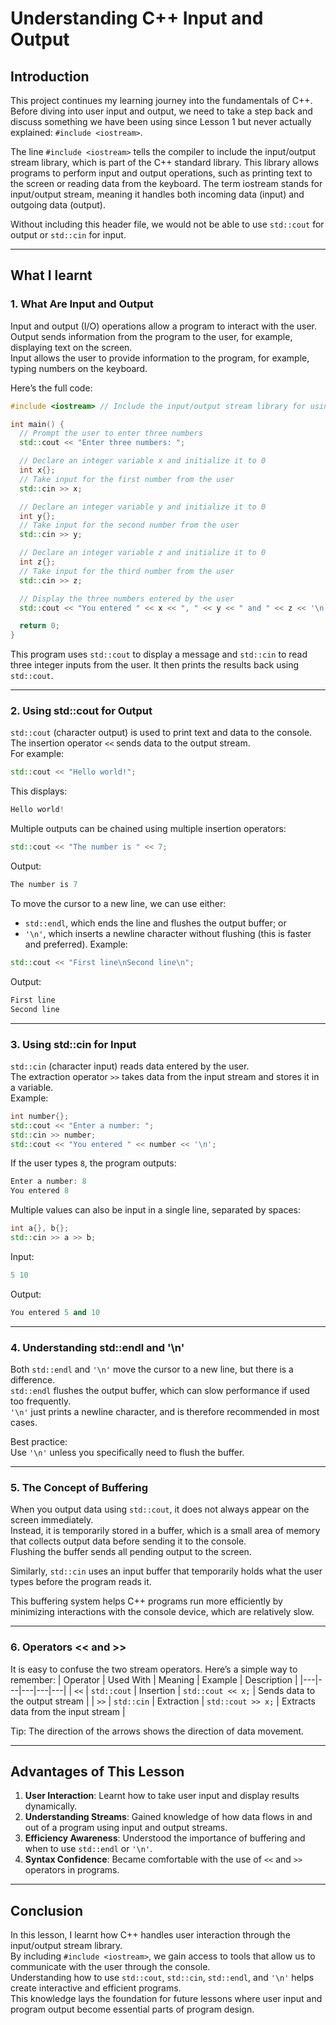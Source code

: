 # Understanding C++ Input and Output

## Introduction
This project continues my learning journey into the fundamentals of C++.  
Before diving into user input and output, we need to take a step back and discuss something we have been using since Lesson 1 but never actually explained: `#include <iostream>`.

The line `#include <iostream>` tells the compiler to include the input/output stream library, which is part of the C++ standard library. This library allows programs to perform input and output operations, such as printing text to the screen or reading data from the keyboard. The term iostream stands for input/output stream, meaning it handles both incoming data (input) and outgoing data (output).

Without including this header file, we would not be able to use `std::cout` for output or `std::cin` for input.

---

## What I learnt

### 1. What Are Input and Output
Input and output (I/O) operations allow a program to interact with the user.  
Output sends information from the program to the user, for example, displaying text on the screen.  
Input allows the user to provide information to the program, for example, typing numbers on the keyboard.

Here’s the full code:
```cpp
#include <iostream> // Include the input/output stream library for using std::cin and std::cout

int main() {
  // Prompt the user to enter three numbers
  std::cout << "Enter three numbers: ";

  // Declare an integer variable x and initialize it to 0
  int x{};
  // Take input for the first number from the user
  std::cin >> x;

  // Declare an integer variable y and initialize it to 0
  int y{};
  // Take input for the second number from the user
  std::cin >> y;

  // Declare an integer variable z and initialize it to 0
  int z{};
  // Take input for the third number from the user
  std::cin >> z;

  // Display the three numbers entered by the user
  std::cout << "You entered " << x << ", " << y << " and " << z << '\n';

  return 0;
}
```
This program uses `std::cout` to display a message and `std::cin` to read three integer inputs from the user. It then prints the results back using `std::cout`.

---

### 2. Using std::cout for Output
`std::cout` (character output) is used to print text and data to the console.  
The insertion operator `<<` sends data to the output stream.  
For example:
```cpp
std::cout << "Hello world!";
```
This displays:
```cpp
Hello world!
```
Multiple outputs can be chained using multiple insertion operators:
```cpp
std::cout << "The number is " << 7;
```
Output:
```cpp
The number is 7
```
To move the cursor to a new line, we can use either:
- `std::endl`, which ends the line and flushes the output buffer; or
- `'\n'`, which inserts a newline character without flushing (this is faster and preferred).
Example:
```cpp
std::cout << "First line\nSecond line\n";
```
Output:
```cpp
First line
Second line
```

---

### 3. Using std::cin for Input
`std::cin` (character input) reads data entered by the user.  
The extraction operator `>>` takes data from the input stream and stores it in a variable.  
Example:
```cpp
int number{};
std::cout << "Enter a number: ";
std::cin >> number;
std::cout << "You entered " << number << '\n';
```
If the user types `8`, the program outputs:
```cpp
Enter a number: 8
You entered 8
```
Multiple values can also be input in a single line, separated by spaces:
```cpp
int a{}, b{};
std::cin >> a >> b;
```
Input:
```cpp
5 10
```
Output:
```cpp
You entered 5 and 10
```

---

### 4. Understanding std::endl and '\n'
Both `std::endl` and `'\n'` move the cursor to a new line, but there is a difference.  
`std::endl` flushes the output buffer, which can slow performance if used too frequently.  
`'\n'` just prints a newline character, and is therefore recommended in most cases.

Best practice:  
Use `'\n'` unless you specifically need to flush the buffer.

---

### 5. The Concept of Buffering
When you output data using `std::cout`, it does not always appear on the screen immediately.  
Instead, it is temporarily stored in a buffer, which is a small area of memory that collects output data before sending it to the console.  
Flushing the buffer sends all pending output to the screen.

Similarly, `std::cin` uses an input buffer that temporarily holds what the user types before the program reads it.

This buffering system helps C++ programs run more efficiently by minimizing interactions with the console device, which are relatively slow.

---

### 6. Operators << and >>
It is easy to confuse the two stream operators. Here’s a simple way to remember:
| Operator | Used With | Meaning | Example | Description |
|---|---|---|---|---|
| `<<` | `std::cout` | Insertion | `std::cout << x;` | Sends data to the output stream |
| `>>` | `std::cin` | Extraction | `std::cout >> x;` | Extracts data from the input stream |

Tip: The direction of the arrows shows the direction of data movement.

---

## Advantages of This Lesson
1. **User Interaction**: Learnt how to take user input and display results dynamically.
2. **Understanding Streams**: Gained knowledge of how data flows in and out of a program using input and output streams.
3. **Efficiency Awareness**: Understood the importance of buffering and when to use `std::endl` or `'\n'`.
4. **Syntax Confidence**: Became comfortable with the use of `<<` and `>>` operators in programs.

---

## Conclusion
In this lesson, I learnt how C++ handles user interaction through the input/output stream library.  
By including `#include <iostream>`, we gain access to tools that allow us to communicate with the user through the console.  
Understanding how to use `std::cout`, `std::cin`, `std::endl`, and `'\n'` helps create interactive and efficient programs.  
This knowledge lays the foundation for future lessons where user input and program output become essential parts of program design.